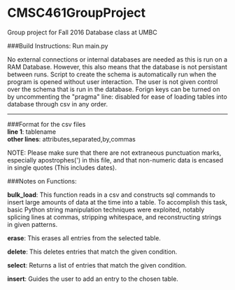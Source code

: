 # CMSC461GroupProject
Group project for Fall 2016 Database class at UMBC

###Build Instructions:
Run main.py

No external connections or internal databases are needed as this is run on a RAM Database.
However, this also means that the database is not persistant between runs.
Script to create the schema is automatically run when the program is opened without user interaction.
The user is not given control over the schema that is run in the database.
Forign keys can be turned on by uncommenting the "pragma" line: disabled for ease of loading
tables into database through csv in any order.

*********

###Format for the csv files  
**line 1**: tablename  
**other lines**: attributes,separated,by,commas

NOTE: Please make sure that there are not extraneous punctuation marks, especially apostrophes(') in this file, and that non-numeric data is encased in single quotes (This includes dates).

###Notes on Functions:

**bulk_load**: This function reads in a csv and constructs sql commands to insert large amounts of data at the time into a table.
To accomplish this task, basic Python string manipulation techniques were exploited, notably splicing lines at commas, stripping whitespace, and reconstructing strings in given patterns.

**erase**: This erases all entries from the selected table.

**delete**: This deletes entries that match the given condition.

**select**: Returns a list of entries that match the given condition.

**insert**: Guides the user to add an entry to the chosen table.
